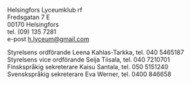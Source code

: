Helsingfors Lyceumklub rf<br/>
Fredsgatan 7 E<br/>
00170 Helsingfors<br/>
tel. (09) 135 7281<br/>
e-post h.lyceum@gmail.com

Styrelsens ordförande Leena Kahlas-Tarkka, tel. 040 5465187 <br/>
Styrelsens vice ordförande Seija Tiisala, tel. 040 7210701 <br/>
Finskspråkig sekreterare Kaisu Santala, tel. 050 5151240 <br/>
Svenskspråkig sekreterare Eva Werner, tel. 0400 846658<br/>
